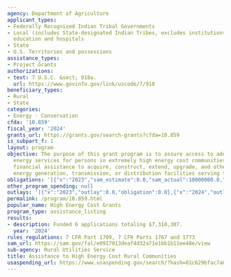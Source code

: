 ```yaml
---
agency: Department of Agriculture
applicant_types:
- Federally Recognized Indian Tribal Governments
- Local (includes State-designated Indian Tribes, excludes institutions of higher
  education and hospitals
- State
- U.S. Territories and possessions
assistance_types:
- Project Grants
authorizations:
- text: 7 U.S.C. &sect; 918a.
  url: https://www.govinfo.gov/link/uscode/7/918
beneficiary_types:
- Rural
- State
categories:
- Energy - Conservation
cfda: '10.859'
fiscal_year: '2024'
grants_url: https://grants.gov/search-grants?cfda=10.859
is_subpart_f: 1
layout: program
objective: The purpose of this grant program is to assure access to adequate and reliable
  energy services for persons in extremely high energy cost communities by providing
  financial assistance to acquire, construct, extend, upgrade, and otherwise improve
  energy generation, transmission, or distribution facilities serving the community.
obligations: '[{"x":"2023","sam_estimate":0.0,"sam_actual":10000000.0,"usa_spending_actual":0.0},{"x":"2024","sam_estimate":0.0,"sam_actual":7310307.0,"usa_spending_actual":2484000.0},{"x":"2025","sam_estimate":0.0,"sam_actual":10000000.0,"usa_spending_actual":2907000.0}]'
other_program_spending: null
outlays: '[{"x":"2023","outlay":0.0,"obligation":0.0},{"x":"2024","outlay":0.0,"obligation":2484000.0},{"x":"2025","outlay":0.0,"obligation":2907000.0}]'
permalink: /program/10.859.html
popular_name: High Energy Cost Grants
program_type: assistance_listing
results:
- description: Funded 6 applications totaling $7,310,307.
  year: '2024'
rules_regulations: 7 CFR Part 1709, 7 CFR Parts 1767 and 1773
sam_url: https://sam.gov/fal/e0917013deaf4d32a71e1bb1b11ee48e/view
sub-agency: Rural Utilities Service
title: Assistance to High Energy Cost Rural Communities
usaspending_url: https://www.usaspending.gov/search/?hash=81c629bfac7a0905d28a57be3fd02f1d
---
```

